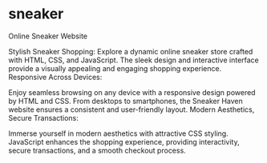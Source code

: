 # sneaker
Online Sneaker Website


Stylish Sneaker Shopping:
Explore a dynamic online sneaker store crafted with HTML, CSS, and JavaScript.
The sleek design and interactive interface provide a visually appealing and engaging shopping experience.
Responsive Across Devices:


Enjoy seamless browsing on any device with a responsive design powered by HTML and CSS.
From desktops to smartphones, the Sneaker Haven website ensures a consistent and user-friendly layout.
Modern Aesthetics, Secure Transactions:


Immerse yourself in modern aesthetics with attractive CSS styling.
JavaScript enhances the shopping experience, providing interactivity, secure transactions, and a smooth checkout process.
